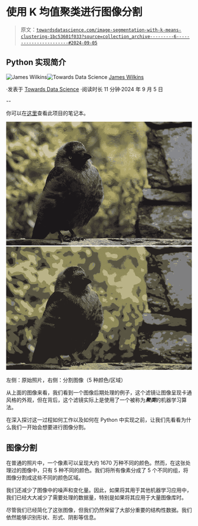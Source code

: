 # 使用 K 均值聚类进行图像分割

> 原文：[`towardsdatascience.com/image-segmentation-with-k-means-clustering-1bc53601f033?source=collection_archive---------6-----------------------#2024-09-05`](https://towardsdatascience.com/image-segmentation-with-k-means-clustering-1bc53601f033?source=collection_archive---------6-----------------------#2024-09-05)

## Python 实现简介

[](https://medium.com/@jdhwilkins?source=post_page---byline--1bc53601f033--------------------------------)![James Wilkins](https://medium.com/@jdhwilkins?source=post_page---byline--1bc53601f033--------------------------------)[](https://towardsdatascience.com/?source=post_page---byline--1bc53601f033--------------------------------)![Towards Data Science](https://towardsdatascience.com/?source=post_page---byline--1bc53601f033--------------------------------) [James Wilkins](https://medium.com/@jdhwilkins?source=post_page---byline--1bc53601f033--------------------------------)

·发表于 [Towards Data Science](https://towardsdatascience.com/?source=post_page---byline--1bc53601f033--------------------------------) ·阅读时长 11 分钟·2024 年 9 月 5 日

--

你可以在[这里](https://github.com/jdhwilkins/Image-Segmentation-K-Means)查看此项目的笔记本。

![](img/06a3c0074647c18c31c798504f13f78a.png)![](img/ffa682f3b09fa9fed5f3e97c0a26246e.png)

左侧：原始照片，右侧：分割图像（5 种颜色/区域）

从上面的图像来看，我们看到一个图像后期处理的例子，这个滤镜让图像呈现卡通风格的外观，但在背后，这个滤镜实际上是使用了一个被称为***聚类***的机器学习算法。

在深入探讨这一过程如何工作以及如何在 Python 中实现之前，让我们先看看为什么我们一开始会想要进行图像分割。

## 图像分割

在普通的照片中，一个像素可以呈现大约 1670 万种不同的颜色。然而，在这张处理过的图像中，只有 5 种不同的颜色。我们将所有像素分成了 5 个不同的组，将图像分割成这些不同的颜色区域。

我们还减少了图像中的噪声和变化量。因此，如果将其用于其他机器学习应用中，我们已经大大减少了需要处理的数据量，特别是如果将其应用于大量图像库时。

尽管我们已经简化了这张图像，但我们仍然保留了大部分重要的结构性数据。我们依然能够识别形状、形式、阴影等信息。

